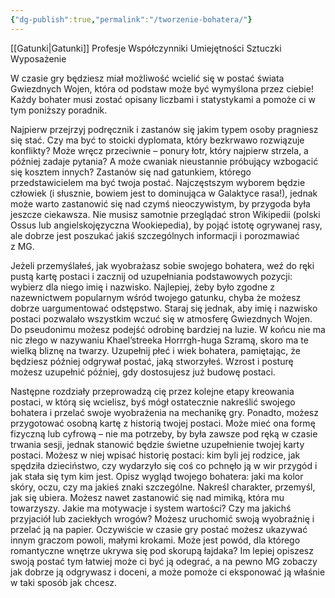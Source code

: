```yaml
---
{"dg-publish":true,"permalink":"/tworzenie-bohatera/"}
---
```


[[Gatunki\|Gatunki]]
Profesje
Współczynniki
Umiejętności
Sztuczki
Wyposażenie

W czasie gry będziesz miał możliwość wcielić się w postać świata Gwiezdnych Wojen, która od podstaw może być wymyślona przez ciebie! Każdy bohater musi zostać opisany liczbami i statystykami a pomoże ci w tym poniższy poradnik.

Najpierw przejrzyj podręcznik i zastanów się jakim typem osoby pragniesz się stać. Czy ma być to stoicki dyplomata, który bezkrwawo rozwiązuje konflikty? Może wręcz przeciwnie – ponury łotr, który najpierw strzela, a później zadaje pytania? A może cwaniak nieustannie próbujący wzbogacić się kosztem innych? Zastanów się nad gatunkiem, którego przedstawicielem ma być twoja postać. Najczęstszym wyborem będzie człowiek (i słusznie, bowiem jest to dominująca w Galaktyce rasa!), jednak może warto zastanowić się nad czymś nieoczywistym, by przygoda była jeszcze ciekawsza. Nie musisz samotnie przeglądać stron Wikipedii (polski Ossus lub angielskojęzyczna Wookiepedia), by pojąć istotę ogrywanej rasy, ale dobrze jest poszukać jakiś szczególnych informacji i porozmawiać z MG.

Jeżeli przemyślałeś, jak wyobrażasz sobie swojego bohatera, weź do ręki pustą kartę postaci i zacznij od uzupełniania podstawowych pozycji: wybierz dla niego imię i nazwisko. Najlepiej, żeby było zgodne z nazewnictwem popularnym wśród twojego gatunku, chyba że możesz dobrze uargumentować odstępstwo. Staraj się jednak, aby imię i nazwisko postaci pozwalało wszystkim wczuć się w atmosferę Gwiezdnych Wojen. Do pseudonimu możesz podejść odrobinę bardziej na luzie. W końcu nie ma nic złego w nazywaniu Khael’streeka Horrrgh-huga Szramą, skoro ma te wielką bliznę na twarzy. Uzupełnij płeć i wiek bohatera, pamiętając, że będziesz później odgrywał postać, jaką stworzyłeś. Wzrost i posturę możesz uzupełnić później, gdy dostosujesz już budowę postaci.

Następne rozdziały przeprowadzą cię przez kolejne etapy kreowania postaci, w którą się wcielisz, byś mógł ostatecznie nakreślić swojego bohatera i przelać swoje wyobrażenia na mechanikę gry. Ponadto, możesz przygotować osobną kartę z historią twojej postaci. Może mieć ona formę fizyczną lub cyfrową – nie ma potrzeby, by była zawsze pod ręką w czasie trwania sesji, jednak stanowić będzie świetne uzupełnienie twojej karty postaci. Możesz w niej wpisać historię postaci: kim byli jej rodzice, jak spędziła dzieciństwo, czy wydarzyło się coś co pchnęło ją w wir przygód i jak stała się tym kim jest. Opisz wygląd twojego bohatera: jaki ma kolor skóry, oczu, czy ma jakieś znaki szczególne. Nakreśl charakter, przemyśl, jak się ubiera. Możesz nawet zastanowić się nad mimiką, która mu towarzyszy. Jakie ma motywacje i system wartości? Czy ma jakichś przyjaciół lub zaciekłych wrogów? Możesz uruchomić swoją wyobraźnię i przelać ją na papier. Oczywiście w czasie gry postać możesz ukazywać innym graczom powoli, małymi krokami. Może jest powód, dla którego romantyczne wnętrze ukrywa się pod skorupą łajdaka? Im lepiej opiszesz swoją postać tym łatwiej może ci być ją odegrać, a na pewno MG zobaczy jak dobrze ją odgrywasz i doceni, a może pomoże ci eksponować ją właśnie w taki sposób jak chcesz.